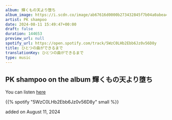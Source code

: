 ```yaml
---
album: 輝くもの天より堕ち
album_image: https://i.scdn.co/image/ab67616d0000b273432845f7b04a0abea4a1faaa
artist: PK shampoo
date: 2024-08-11 15:49:47+00:00
draft: false
duration: 144653
preview_url: null
spotify_url: https://open.spotify.com/track/5WzC0LHb2Ebb6Jz0v56D8y
title: ひとつの曲ができるまで
translationKey: ひとつの曲ができるまで
type: music
---
```


## PK shampoo on the album 輝くもの天より堕ち

You can listen [here](https://open.spotify.com/track/5WzC0LHb2Ebb6Jz0v56D8y)

{{% spotify "5WzC0LHb2Ebb6Jz0v56D8y" small %}}

added on August 11, 2024